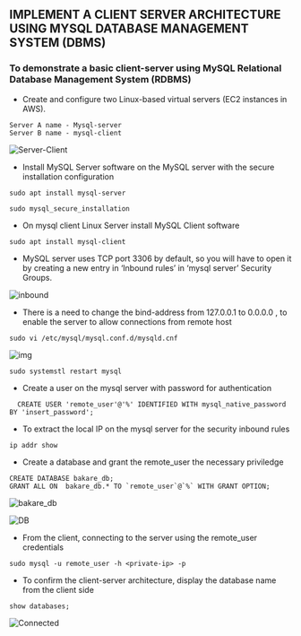 ## IMPLEMENT A CLIENT SERVER ARCHITECTURE USING MYSQL DATABASE MANAGEMENT SYSTEM (DBMS)

### To demonstrate a basic client-server using MySQL Relational Database Management System (RDBMS)

* Create and configure two Linux-based virtual servers (EC2 instances in AWS).
```
Server A name - Mysql-server
Server B name - mysql-client
```
![Server-Client](https://user-images.githubusercontent.com/114327344/195404537-b5cc0a2d-39fd-4419-a67a-d39517f460fd.PNG)

* Install MySQL Server software on the MySQL server with the secure installation configuration

`sudo apt install mysql-server`

`sudo mysql_secure_installation`

* On mysql client Linux Server install MySQL Client software

`sudo apt install mysql-client`

* MySQL server uses TCP port 3306 by default, so you will have to open it by creating a new entry in ‘Inbound rules’ in ‘mysql server’ Security Groups.

![inbound](https://user-images.githubusercontent.com/114327344/195405230-91474814-ee66-46c2-aaa2-b55e5a158e93.PNG)


* There is a need to change the bind-address from 127.0.0.1 to 0.0.0.0 , to enable the server to allow connections from remote host

`sudo vi /etc/mysql/mysql.conf.d/mysqld.cnf`

![img](https://user-images.githubusercontent.com/114327344/195405460-52df462b-9a83-4f3b-a309-f6c683c4ec07.PNG)


`sudo systemstl restart mysql`

* Create a user on the mysql server with password for authentication 

`  CREATE USER 'remote_user'@'%' IDENTIFIED WITH mysql_native_password BY 'insert_password';`

* To extract the  local IP on the mysql server for the security inbound rules

`ip addr show`

* Create a database and grant the remote_user the necessary priviledge

```
CREATE DATABASE bakare_db;
GRANT ALL ON  bakare_db.* TO `remote_user`@`%` WITH GRANT OPTION;
```
![bakare_db](https://user-images.githubusercontent.com/114327344/195406485-e300e4fc-af9e-423a-972d-c8d24b85d8e0.PNG)

![DB](https://user-images.githubusercontent.com/114327344/195406742-1fa70727-7ed7-4c5d-946e-74f5772b567c.PNG)

* From the client, connecting to the server using the remote_user credentials

`sudo mysql -u remote_user -h <private-ip> -p`

* To confirm the client-server architecture, display the database name from the client side

`show databases;`

![Connected](https://user-images.githubusercontent.com/114327344/195406742-1fa70727-7ed7-4c5d-946e-74f5772b567c.PNG)
